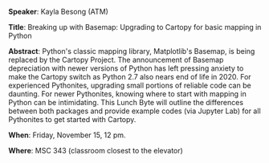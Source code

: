 **Speaker**: Kayla Besong (ATM)

**Title**: Breaking up with Basemap: Upgrading to Cartopy for basic mapping in Python

**Abstract**: 
Python's classic mapping library, Matplotlib's Basemap, 
is being replaced by the Cartopy Project. 
The announcement of Basemap depreciation with newer versions of Python 
has left pressing anxiety to make the Cartopy switch as Python 2.7 
also nears end of life in 2020. 
For experienced Pythonites, upgrading small portions of reliable code 
can be daunting. 
For newer Pythonites, knowing where to start with mapping in Python 
can be intimidating. 
This Lunch Byte will outline the differences between both packages 
and provide example codes (via Jupyter Lab) for all Pythonites 
to get started with Cartopy. 

**When**: Friday, November 15, 12 pm.

**Where**: MSC 343 (classroom closest to the elevator)
